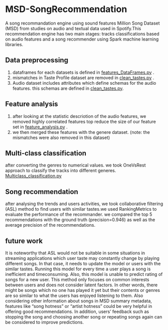# MSD-SongRecommendation
A song recommandation engine using sound features
Million Song Dataset (MSD) from studies on audio and textual data used in Spotify.This recommendation engine has two main stages: tracks classifications based on audio features and a song recommender using Spark machine learning libraries.

## Data preprocessing
1. dataframes for each datasets is defined in [features_DataFrames.py](/features_DataFrames.py) .
2. mismatches in Taste Profile dataset are removed in [clean_tastes.py](/clean_tastes.py) . 
3. Audio dataset includes attributes which define schemas for the audio features. this schemas are defined in [clean_tastes.py](/clean_tastes.py). 

## Feature analysis 
1. after looking at the statistic descriotion of the audio features, we removed highly correlated features top reduce the size of our feature set in [feature_analysis.py](/feature_analysis.py) .
2. we then merged these features with the genere dataset. (note: the mismatches were also removed in this dataset)

## Multi-class classification
after converting the genres to numerical values. we took OneVsRest approach to classify the tracks into different generes. [Multiclass_classification.py](/Multiclass_classification.py)

## Song recommendation
after analysing the trends and users activities, we took collaborative filtering (ASL) method to find users with similar tastes.we used RankingMetrics to evaluate the performance of the recommander. we compared the top 5 recommendations with the ground truth (precision=0.946) as well as the average precision of the recommendations. 

## future work
It is noteworthy that ASL would not be suitable in some situations in streaming applications which user
taste may constantly change by playing different songs. In that case, it needs to update the model or users
with the similar tastes. Running this model for every time a user plays a song is inefficient and timeconsuming.
Also, this model is unable to predict rating of songs for a new user. This method only focuses
on common interests between users and does not consider latent factors. In other words, there might be songs which no one has played it yet but their contents or genres are so similar to what the users has enjoyed
listening to them. Also considering other information about songs in MSD summary metadata, features like “song hotness”
or “artist hotness” could be very helpful in offering good recommendations. In addition, users’ feedback
such as stopping the song and choosing another song or repeating songs again can be considered to improve
predictions.
